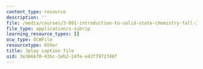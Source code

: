 ```yaml
---
content_type: resource
description: ''
file: /media/courses/3-091-introduction-to-solid-state-chemistry-fall-2018/3e3666f0435c1eb224fee42f7971748f_8KQPpl77fuk.srt
file_type: application/x-subrip
learning_resource_types: []
ocw_type: OCWFile
resourcetype: Other
title: 3play caption file
uid: 3e3666f0-435c-1eb2-24fe-e42f7971748f
---
```


